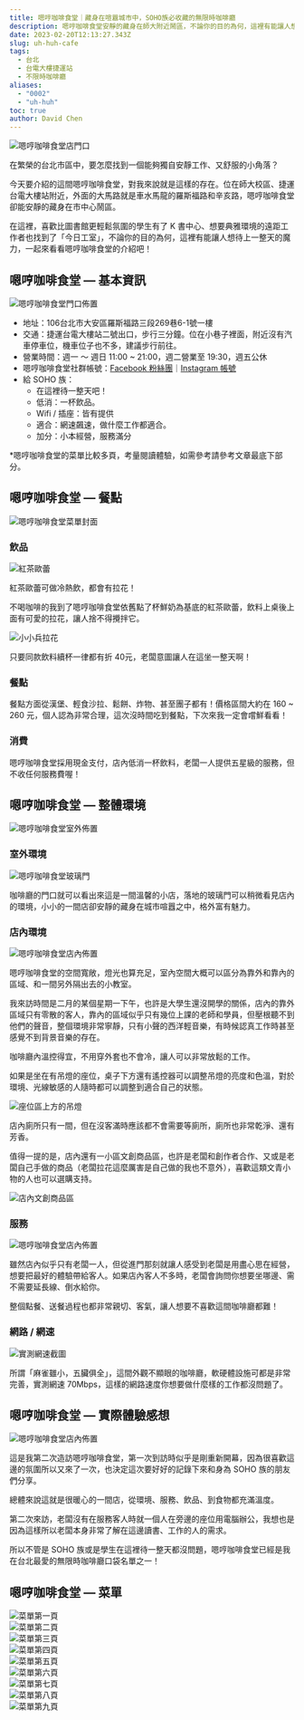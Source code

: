 ```yaml
---
title: 嗯哼咖啡食堂｜藏身在喧囂城市中，SOHO族必收藏的無限時咖啡廳
description: 嗯哼咖啡食堂安靜的藏身在師大附近鬧區，不論你的目的為何，這裡有能讓人想待上一整天的魔力，是 SOHO 族必收藏的口袋名單咖啡廳！
date: 2023-02-20T12:13:27.343Z
slug: uh-huh-cafe
tags:
  - 台北
  - 台電大樓捷運站
  - 不限時咖啡廳
aliases:
  - "0002"
  - "uh-huh"
toc: true
author: David Chen
---
```


![嗯哼咖啡食堂店門口](https://lh4.googleusercontent.com/AGTey7OrcXknak6W-DbuD-sNEudcfCeiPWFQnhpHmIk1qvLT2Dsqb3IqrAq_KUZeYCcw8rpW-5g7k4cUKupSl2AD9Uzqxr0MnbhRMLH8l25hlQLzDM6qmylxeHuNTX1qWUWHJNUHbdiJkOUcZfLC4VI "嗯哼咖啡食堂店門口")

在繁榮的台北市區中，要怎麼找到一個能夠獨自安靜工作、又舒服的小角落？

今天要介紹的這間嗯哼咖啡食堂，對我來說就是這樣的存在。位在師大校區、捷運台電大樓站附近，外面的大馬路就是車水馬龍的羅斯福路和辛亥路，嗯哼咖啡食堂卻能安靜的藏身在市中心鬧區。

在這裡，喜歡比圖書館更輕鬆氛圍的學生有了 K 書中心、想要典雅環境的遠距工作者也找到了「今日工室」，不論你的目的為何，這裡有能讓人想待上一整天的魔力，一起來看看嗯哼咖啡食堂的介紹吧！

## 嗯哼咖啡食堂 — 基本資訊

![嗯哼咖啡食堂門口佈置](https://lh6.googleusercontent.com/WlOvgpdtYLTzum5p1potFpRjYPcZ0zhM-SnZ0Hpbrf4o55iQHjlt46blhUOalAcuK6qVaC2aSzVZqTpjQJvwW2dj_sOR4uYq8LlesLmskZ1WTkjAdyBv9lXSQa7a51iXtcVdp1Syfoj_w1u__brf8-0 "嗯哼咖啡食堂門口佈置")

- 地址：106台北市大安區羅斯福路三段269巷6-1號一樓
- 交通：捷運台電大樓站二號出口，步行三分鐘。位在小巷子裡面，附近沒有汽車停車位，機車位子也不多，建議步行前往。
- 營業時間：週一 ～ 週日 11:00 ~ 21:00，週二營業至 19:30，週五公休
- 嗯哼咖啡食堂社群帳號：[Facebook 粉絲團](https://www.facebook.com/life031673)｜[Instagram 帳號](https://www.instagram.com/life031673/)
- 給 SOHO 族：
    - 在這裡待一整天吧！
    - 低消：一杯飲品。
    - Wifi / 插座：皆有提供
    - 適合：網速飆速，做什麼工作都適合。
    - 加分：小本經營，服務滿分

\*嗯哼咖啡食堂的菜單比較多頁，考量閱讀體驗，如需參考請參考文章最底下部分。

## 嗯哼咖啡食堂 — 餐點

![嗯哼咖啡食堂菜單封面](https://lh5.googleusercontent.com/ZGUDWqEhp9EXfIRAwIv23x9wFW0viyyp6zjIky7pdioidXf1qDuWC62Vd0zKpG1ucYSkTgOjwtN7hmv37uR2YwuikD16WC4R_XdiSc-8DGW_clbpcvvym7aTYgTQ1MA6bkmVii6hKRID2QJZO3lsU-g "嗯哼咖啡食堂菜單封面")

### 飲品

![紅茶歐蕾](https://lh5.googleusercontent.com/ItqhLQJwfBViGvVa2XT8AItG5MVgAh28a9ofeq2XFUXdOP1VfxeW4YqFaQxyY35mjv72E9bkm3MTz86B8P5uQES0MTQK3Q4NdstC9nUDhWSR-ARn4WttCHml-dTmoi4DjRlzCw8jo-Ddo0mpYDgYLY0 "紅茶歐蕾 150元")

紅茶歐蕾可做冷熱飲，都會有拉花！

不喝咖啡的我到了嗯哼咖啡食堂依舊點了杯鮮奶為基底的紅茶歐蕾，飲料上桌後上面有可愛的拉花，讓人捨不得攪拌它。

![小小兵拉花](https://lh5.googleusercontent.com/sJ2l_N-PtmtawcIdM0HpkDEg04FVYi9Wi5v_1uNdpG3jeNKGaSl3JD64NJlnC_DHH0MsLBJXEYl8j87zLUFBhP8q51rgsUzCzfkq0gswDovl5wy92RnbUKQu3ZODiWb2gbjFPjTFXvfMYQjqKOXvD1Y "小小兵拉花")

只要同款飲料續杯一律都有折 40元，老闆意圖讓人在這坐一整天啊！

### 餐點

餐點方面從漢堡、輕食沙拉、鬆餅、炸物、甚至團子都有！價格區間大約在 160 ~ 260 元，個人認為非常合理，這次沒時間吃到餐點，下次來我一定會嚐鮮看看！

### 消費

嗯哼咖啡食堂採用現金支付，店內低消一杯飲料，老闆一人提供五星級的服務，但不收任何服務費喔！

## 嗯哼咖啡食堂 — 整體環境

![嗯哼咖啡食堂室外佈置](https://lh3.googleusercontent.com/OsXwgvgLwF6QI9UeeYThqZMXA38-xgY2ri7tKOjoHP8UJrZ6rME6JxSMgG0AxqIlAvFemqzy7Kfdl9EngtCzcfLpf1zB1v_VrkSrbwrMCYI9gobU_pWRPkb9mw0z2bzeHEBk9xcApB13AJo8Ea-bIGY "嗯哼咖啡食堂室外佈置")

### 室外環境

![嗯哼咖啡食堂玻璃門](https://lh4.googleusercontent.com/QUkJLQLFW_gHf22r2m6t1fg-tRNHWwOMtwBu1G9CXOle15Bww0-cBrllI2qkHW9BOv6vRR04gtxK21KhyndoBmH8UVs-XkIHbOK09ciU0LeOihj_iDAfCacbAHbiQpNmHoHPZLjo0q5l2lKRIUWuNoM "嗯哼咖啡食堂玻璃門")

咖啡廳的門口就可以看出來這是一間溫馨的小店，落地的玻璃門可以稍微看見店內的環境，小小的一間店卻安靜的藏身在城市喧囂之中，格外富有魅力。

### 店內環境

![嗯哼咖啡食堂店內佈置](https://lh4.googleusercontent.com/N9TK5BivHwAr6ZkacOzk1e-yGUGImx_fAQOdgRXEKW0R-KxZDT-wT1R0jtJ6G5y1n2-xASFvYaKoAP4Dznugtpq2LVTkbJHwnbrGJJAE8DQEDeEwooD-hTqPXHGbvleTqAVN4KWDIFg7pJf7IAmu3IM "嗯哼咖啡食堂店內佈置")

嗯哼咖啡食堂的空間寬敞，燈光也算充足，室內空間大概可以區分為靠外和靠內的區域、和一間另外隔出去的小教室。

我來訪時間是二月的某個星期一下午，也許是大學生還沒開學的關係，店內的靠外區域只有零散的客人，靠內的區域似乎只有幾位上課的老師和學員，但壓根聽不到他們的聲音，整個環境非常寧靜，只有小聲的西洋輕音樂，有時候認真工作時甚至感覺不到背景音樂的存在。

咖啡廳內溫控得宜，不用穿外套也不會冷，讓人可以非常放鬆的工作。

如果是坐在有吊燈的座位，桌子下方還有遙控器可以調整吊燈的亮度和色溫，對於環境、光線敏感的人隨時都可以調整到適合自己的狀態。

![座位區上方的吊燈](https://lh4.googleusercontent.com/oWQhgVtyJoyT55_QgVlrnOQHjIYoQDLYjA7BwGw3AsLRBuYfGTncazhwUzQ6uiwa8RhZtCiwT6bx0xrQMcENvnFiaOZjJZdYSquFnDikbL6RdhELpE1zwoyW92dVv7rcgm-y4K-W1Y8uJbGUgMvI-gs "座位區上方的吊燈")

店內廁所只有一間，但在沒客滿時應該都不會需要等廁所，廁所也非常乾淨、還有芳香。

值得一提的是，店內還有一小區文創商品區，也許是老闆和創作者合作、又或是老闆自己手做的商品（老闆拉花這麼厲害是自己做的我也不意外），喜歡這類文青小物的人也可以選購支持。

![店內文創商品區](https://lh3.googleusercontent.com/zBIxRUvhXDoTemSGlxm6uWvJ2FuXvPy2TXtC-MaH5TATkY-sZIWKKnAxfWoZudtcd6Kq8-8q_082O3qMHvR0b5mMnkmPk9ZA_k98sAL_MnfRNTT3X2wgrt8L9YGnQ6ioAaqvhZvs7IwVS_F4nrnSFy0 "店內文創商品區")

### 服務

![嗯哼咖啡食堂店內佈置](https://lh6.googleusercontent.com/LdGYfJxw2V1GDErEZIE0Fv9cmasZuPp9SoxzcNgAgbaYn1Isof-NypmocrTVjYiG1sNcX86DAFVMrXmcy5V_eYhnfSOwtWRO7vB9D_7BUIsOA2r-ml7StL35YazEu-CeqA0uPLZL9S6lBdgc5cNxc4M "嗯哼咖啡食堂店內佈置")

雖然店內似乎只有老闆一人，但從進門那刻就讓人感受到老闆是用盡心思在經營，想要把最好的體驗帶給客人。如果店內客人不多時，老闆會詢問你想要坐哪邊、需不需要延長線、倒水給你。

整個點餐、送餐過程也都非常親切、客氣，讓人想要不喜歡這間咖啡廳都難！

### 網路 / 網速

![實測網速截圖](https://lh5.googleusercontent.com/wIkRJZTb0KvPRjuB4WnHoqhbOnUjNmNbfsQL9P0nKs0Ab3WglDSAXsfbyk4IzacZg_xo6eHngzPNb86HSS1MmNFVhaCE9eozodfb0YtHoduENz7OTUl-koiXUuxTPNiUmcKRet4gHlsEP3mSv2C50rM "實測網速截圖")

所謂「麻雀雖小，五臟俱全」，這間外觀不顯眼的咖啡廳，軟硬體設施可都是非常完善，實測網速 70Mbps，這樣的網路速度你想要做什麼樣的工作都沒問題了。

## 嗯哼咖啡食堂 — 實際體驗感想

![嗯哼咖啡食堂店內佈置](https://lh3.googleusercontent.com/jW7Kzs2-b5NQYYSkvq7efPlfFBA-a9E2IHo0bzY8T81W74flxTVa1nwSy7LZwELyhKiZ8A3K6IWQPM9TJy6GcZTPMFgrXxB23IFwuRSYJhKR_CWmJ8immikrOm0flilftKGRinb9soC8A5fo3Kpm3cw "嗯哼咖啡食堂店內佈置")

這是我第二次造訪嗯哼咖啡食堂，第一次到訪時似乎是剛重新開幕，因為很喜歡這邊的氛圍所以又來了一次，也決定這次要好好的記錄下來和身為 SOHO 族的朋友們分享。

總體來說這就是很暖心的一間店，從環境、服務、飲品、到食物都充滿溫度。

第二次來訪，老闆沒有在服務客人時就一個人在旁邊的座位用電腦辦公，我想也是因為這樣所以老闆本身非常了解在這邊讀書、工作的人的需求。

所以不管是 SOHO 族或是學生在這裡待一整天都沒問題，嗯哼咖啡食堂已經是我在台北最愛的無限時咖啡廳口袋名單之一！

## 嗯哼咖啡食堂 — 菜單

<!-- two images in one line syntax -->

<div class="row">
    <div class="col-xs-6 col-md-6"><img src="14.jpg" alt="菜單第一頁" /></div>
    <div class="col-xs-6 col-md-6"><img src="15.jpg" alt="菜單第二頁" /></div>
</div>

<div class="row">
    <div class="col-xs-6 col-md-6"><img src="16.jpg" alt="菜單第三頁" /></div>
    <div class="col-xs-6 col-md-6"><img src="17.jpg" alt="菜單第四頁" /></div>
</div>

<div class="row">
    <div class="col-xs-6 col-md-6"><img src="18.jpg" alt="菜單第五頁" /></div>
    <div class="col-xs-6 col-md-6"><img src="19.jpg" alt="菜單第六頁" /></div>
</div>

<div class="row">
    <div class="col-xs-6 col-md-6"><img src="20.jpg" alt="菜單第七頁" /></div>
    <div class="col-xs-6 col-md-6"><img src="21.jpg" alt="菜單第八頁" /></div>
</div>


<div class="row">
    <div class="col-xs-6 col-md-6"><img src="22.jpg" alt="菜單第九頁" /></div>
</div>